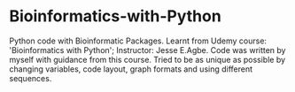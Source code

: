 # Bioinformatics-with-Python
Python code with Bioinformatic Packages. 
Learnt from Udemy course: 'Bioinformatics with Python'; Instructor: Jesse E.Agbe. 
Code was written by myself with guidance from this course. 
Tried to be as unique as possible by changing variables, code layout, graph formats and using different sequences.
